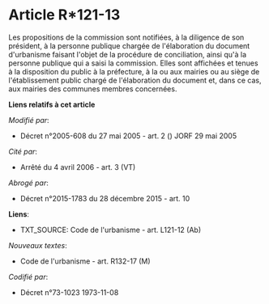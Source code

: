 # Article R*121-13

Les propositions de la commission sont notifiées, à la diligence de son président, à la personne publique chargée de
l'élaboration du document d'urbanisme faisant l'objet de la procédure de conciliation, ainsi qu'à la personne publique qui a
saisi la commission. Elles sont affichées et tenues à la disposition du public à la préfecture, à la ou aux mairies ou au
siège de l'établissement public chargé de l'élaboration du document et, dans ce cas, aux mairies des communes membres
concernées.

**Liens relatifs à cet article**

_Modifié par_:

  - Décret n°2005-608 du 27 mai 2005 - art. 2 () JORF 29 mai 2005

_Cité par_:

  - Arrêté du 4 avril 2006 - art. 3 (VT)

_Abrogé par_:

  - Décret n°2015-1783 du 28 décembre 2015 - art. 10

**Liens**:

  - TXT_SOURCE: Code de l'urbanisme - art. L121-12 (Ab)

_Nouveaux textes_:

  - Code de l'urbanisme - art. R132-17 (M)

_Codifié par_:

  - Décret n°73-1023 1973-11-08
